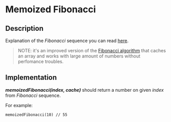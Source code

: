# Memoized Fibonacci

## Description

Explanation of the _Fibonacci_ sequence you can read [here](https://en.wikipedia.org/wiki/Fibonacci_number).

> NOTE: it's an improved version of the [Fibonacci algorithm](../fibonacci) that caches an array and works with large amount of numbers without perfomance troubles.

## Implementation

**_memoizedFibonacci(index, cache)_** should return a number on given _index_ from _Fibonacci_ sequence.

For example:

```
memoizedFibonacci(10) // 55
```
